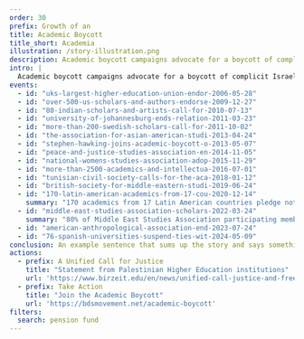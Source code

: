 ```yaml
---
order: 30
prefix: Growth of an
title: Academic Boycott
title_short: Academia
illustration: /story-illustration.png
description: Academic boycott campaigns advocate for a boycott of complicit Israeli academic and cultural institutions.
intro: |
  Academic boycott campaigns advocate for a boycott of complicit Israeli academic and cultural institutions, who are major, willing and persistent accomplices in Israel’s regime of military occupation, settler-colonialism, apartheid, and genocide.
events:
  - id: "uks-largest-higher-education-union-endor-2006-05-28"
  - id: "over-500-us-scholars-and-authors-endorse-2009-12-27"
  - id: "80-indian-scholars-and-artists-call-for-2010-07-13"
  - id: "university-of-johannesburg-ends-relation-2011-03-23"
  - id: "more-than-200-swedish-scholars-call-for-2011-10-02"
  - id: "the-association-for-asian-american-studi-2013-04-24"
  - id: "stephen-hawking-joins-academic-boycott-o-2013-05-07"
  - id: "peace-and-justice-studies-association-en-2014-11-05"
  - id: "national-womens-studies-association-adop-2015-11-29"
  - id: "more-than-2500-academics-and-intellectua-2016-07-01"
  - id: "tunisian-civil-society-calls-for-the-aca-2018-01-12"
  - id: "british-society-for-middle-eastern-studi-2019-06-24"
  - id: "170-latin-american-academics-from-17-cou-2020-12-14"
    summary: "170 academics from 17 Latin American countries pledge not to participate in any type of academic exchange or cooperation with complicit Israeli institutions or accept funding from such institutions or from the Israeli government."
  - id: "middle-east-studies-association-scholars-2022-03-24"
    summary: "80% of Middle East Studies Association participating members vote in favor of a resolution endorsing the Palestinian call for BDS."
  - id: "american-anthropological-association-end-2023-07-24"
  - id: "76-spanish-universities-suspend-ties-wit-2024-05-09"
conclusion: An example sentence that sums up the story and says something about where it’s heading or what next or what the final impact was or something like that.
actions:
  - prefix: A Unified Call for Justice
    title: "Statement from Palestinian Higher Education institutions"
    url: 'https://www.birzeit.edu/en/news/unified-call-justice-and-freedom-palestine'
  - prefix: Take Action
    title: "Join the Academic Boycott"
    url: 'https://bdsmovement.net/academic-boycott'
filters:
  search: pension fund
---
```


